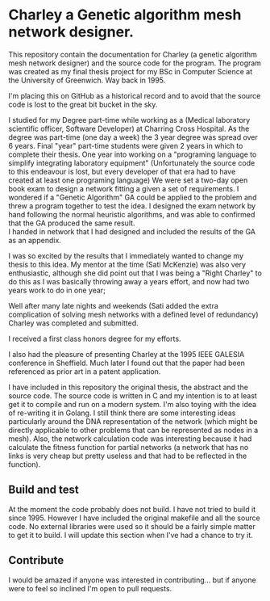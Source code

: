 # Charley a Genetic algorithm mesh network designer.

This repository contain the documentation for Charley (a genetic algorithm mesh network designer) and the source code for the program.
The program was created as my final thesis project for my BSc in Computer Science at the University of Greenwich. Way back in 1995.

I'm placing this on GitHub as a historical record and to avoid that the source code is lost to the great bit bucket in the sky.

I studied for my Degree part-time while working as a (Medical laboratory scientific officer, Software Developer) at Charring Cross Hospital.
As the degree was part-time (one day a week) the 3 year degree was spread over 6 years. Final "year" part-time students were given 2 years
in which to complete their thesis. One year into working on a "programing language to simplify integrating laboratory equipment"
(Unfortunately the source code to this endeavour is lost, but every developer of that era had to have created at least one programing
language) We were set a two-day open book exam to design a network fitting a given a set of requirements. I wondered if a 
"Genetic Algorithm" GA could be applied to the problem and threw a program together to test the idea.
I designed the exam network by hand following the normal heuristic algorithms, and was able to confirmed that the GA produced the same result.  
I handed in network that I had designed and included the results of the GA as an appendix. 

I was so excited by the results that I immediately wanted to change my thesis to this idea. My mentor at the time (Sati McKenzie) was
also very enthusiastic, although she did point out that I was being a "Right Charley" to do this as I was basically throwing away a years
effort, and now had two years work to do in one year;  

Well after many late nights and weekends (Sati added the extra complication of solving mesh networks with a defined level of redundancy)
Charley was completed and submitted.

I received a first class honors degree for my efforts.

I also had the pleasure of presenting Charley at the 1995 IEEE GALESIA conference in Sheffield. Much later I found out that the paper 
had been referenced as prior art in a patent application.

I have included in this repository the original thesis, the abstract and the source code. The source code is written in C and my intention
is to at least get it to compile and run on a modern system. I'm also toying with the idea of re-writing it in Golang. I still think there
are some interesting ideas particularly around the DNA representation of the network (which might be directly applicable to other problems
that can be represented as nodes in a mesh). Also, the network calculation code was interesting because it had calculate the fitness function
for partial networks (a network that has no links is very cheap but pretty useless and that had to be reflected in the function).

## Build and test

At the moment the code probably does not build. I have not tried to build it since 1995. However I have included the original makefile and all
the source code. No external libraries were used so it should be a fairly simple matter to get it to build. I will update this section when I've
had a chance to try it.

## Contribute

I would be amazed if anyone was interested in contributing... but if anyone were to feel so inclined I'm open to pull requests.



